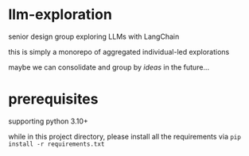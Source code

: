 # llm-exploration

senior design group exploring LLMs with LangChain

this is simply a monorepo of aggregated individual-led explorations

maybe we can consolidate and group by *ideas* in the future...

# prerequisites

supporting python 3.10+

while in this project directory, please install all the requirements via `pip install -r requirements.txt`
